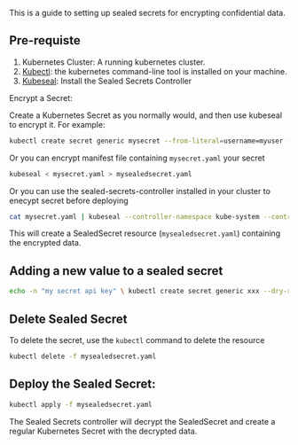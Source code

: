 This is a guide to setting up sealed secrets for encrypting confidential data.

## Pre-requiste

1. Kubernetes Cluster: A running kubernetes cluster.
2. [Kubectl](https://kubernetes.io/docs/tasks/tools/): the kubernetes command-line tool is installed on your machine.
3. [Kubeseal](https://archive.eksworkshop.com/beginner/200_secrets/installing-sealed-secrets/): Install the Sealed Secrets Controller

Encrypt a Secret:

Create a Kubernetes Secret as you normally would, and then use kubeseal to encrypt it. For example:

```sh {"id":"01HRPP7C7J2N6GM2N0B6YMXNWP"}
kubectl create secret generic mysecret --from-literal=username=myuser --from-literal=password=mypassword --dry-run=client -o yaml | kubeseal > mysealedsecret.yaml
```

Or you can encrypt manifest file containing `mysecret.yaml` your secret

```sh {"id":"01HRPQ7C5Y054XKGYT71E40EGH"}
kubeseal < mysecret.yaml > mysealedsecret.yaml
```

Or you can use the sealed-secrets-controller installed in your cluster to enecypt secret before deploying

```sh {"id":"01HRPRSEZHB0X6CHZGSRQD80ZM"}
cat mysecret.yaml | kubeseal --controller-namespace kube-system --controller-name sealed-secrets-controller --format yaml > mysealedsecret.yaml
```

This will create a SealedSecret resource (`mysealedsecret.yaml`) containing the encrypted data.

## Adding a new value to a sealed secret

```sh {"id":"01HRQ0NF7FTBQM6GTQH56FVZNX"}
echo -n "my secret api key" \ kubectl create secret generic xxx --dry-run=client --from-file=api_key=/dev/stdin -o json | kubeseal --controller-namespace=kube-system --controller-name=sealed-secrets --format yaml --merge-into sealed-secret.yaml
```

## Delete Sealed Secret

To delete the secret, use the `kubectl` command to delete the resource

```sh {"id":"01HRPV1PYZQ9NG133FHDP745SW"}
kubectl delete -f mysealedsecret.yaml
```

## Deploy the Sealed Secret:

```sh {"id":"01HRPP9K1N8RE9DWGMG4R8HHGV"}
kubectl apply -f mysealedsecret.yaml
```

The Sealed Secrets controller will decrypt the SealedSecret and create a regular Kubernetes Secret with the decrypted data.
